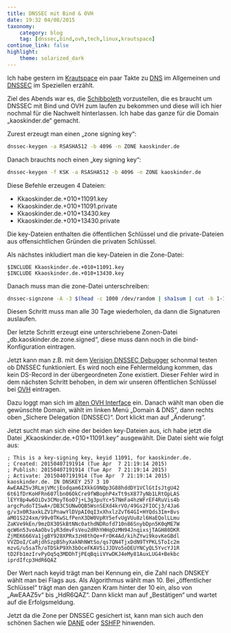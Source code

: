 ```yaml
---
title: DNSSEC mit Bind & OVH
date: 19:32 04/08/2015
taxonomy:
    category: blog
    tag: [dnssec,bind,ovh,tech,linux,krautspace]
continue_link: false
highlight:
    theme: solarized_dark
---
```


Ich habe gestern im [Krautspace](https://www.krautspace.de/) ein paar Takte zu [DNS](http://en.wikipedia.org/wiki/Domain_Name_System) im Allgemeinen und [DNSSEC](http://en.wikipedia.org/wiki/Domain_Name_System_Security_Extensions) im Speziellen erzählt.

Ziel des Abends war es, die [Schibboleth](http://en.wikipedia.org/wiki/Shibboleth) vorzustellen, die es braucht um DNSSEC mit Bind und OVH zum laufen zu bekommen und diese will ich hier nochmal für die Nachwelt hinterlassen. Ich habe das ganze für die Domain „kaoskinder.de“ gemacht.

Zurest erzeugt man einen „zone signing key“:

```bash
dnssec-keygen -a RSASHA512 -b 4096 -n ZONE kaoskinder.de
```

Danach brauchts noch einen „key signing key“:

```bash
dnssec-keygen -f KSK -a RSASHA512 -b 4096 -n ZONE kaoskinder.de
```

Diese Befehle erzeugen 4 Dateien:

* Kkaoskinder.de.+010+11091.key
* Kkaoskinder.de.+010+11091.private
* Kkaoskinder.de.+010+13430.key
* Kkaoskinder.de.+010+13430.private

Die key-Dateien enthalten die öffentlichen Schlüssel und die private-Dateien aus offensichtlichen Gründen die privaten Schlüssel.

Als nächstes inkludiert man die key-Dateien in die Zone-Datei:

```dns
$INCLUDE Kkaoskinder.de.+010+11091.key
$INCLUDE Kkaoskinder.de.+010+13430.key
```

Danach muss man die zone-Datei unterschreiben:

```bash
dnssec-signzone -A -3 $(head -c 1000 /dev/random | sha1sum | cut -b 1-16) -N INCREMENT -o kaoskinder.de -t db.kaoskinder.de.zone
```

Diesen Schritt muss man alle 30 Tage wiederholen, da dann die Signaturen auslaufen.

Der letzte Schritt erzeugt eine unterschriebene Zonen-Datei „db.kaoskinder.de.zone.signed“, diese muss dann noch in die bind-Konfiguration eintragen.

Jetzt kann man z.B. mit dem [Verisign DNSSEC Debugger](http://dnssec-debugger.verisignlabs.com/) schonmal testen ob DNSSEC funktioniert. Es wird noch eine Fehlermeldung kommen, das kein DS-Record in der übergeordneten Zone existiert. Dieser Fehler wird in dem nächsten Schritt behoben, in dem wir unseren öffentlichen Schlüssel bei [OVH](http://www.ovh.de/) eintragen.

Dazu loggt man sich im [alten OVH Interface](https://www.ovh.de/managerv3/login.pl?xsldoc=&domain=&time=&language=de&csid=&ticketId=&level=) ein. Danach wählt man oben die gewünschte Domain, wählt im linken Menü „Domain & DNS“, dann rechts oben „Sichere Delegation (DNSSEC)“. Dort klickt man auf „Änderung“.

Jetzt sucht man sich eine der beiden key-Dateien aus, ich habe jetzt die Datei „Kkaoskinder.de.+010+11091.key“ ausgewählt. Die Datei sieht wie folgt aus:

```dns
; This is a key-signing key, keyid 11091, for kaoskinder.de.
; Created: 20150407191914 (Tue Apr  7 21:19:14 2015)
; Publish: 20150407191914 (Tue Apr  7 21:19:14 2015)
; Activate: 20150407191914 (Tue Apr  7 21:19:14 2015)
kaoskinder.de. IN DNSKEY 257 3 10 AwEAAZ5v3RLmjVMcjEodqam6IXkkG9NQp3G88hddDY1VClGtIsJtgU42 6t61fDrKoHFRn607lbn06OkCre9fWBophP4xTt9sX877yNb1LRtOpLAS lEYY8p4w6OiDv3CMoyT6oO7j+L3g3puYc+57NmFa4hzWFrEF4RuVis4b argcPudoTISwA+/DB3C5UNwOQB5WsnSEXd4krVO/49Gs2FIOCj3/4Ja6 g/v3x0R3axkLZV1PnawYlDVpAI0qI3xXhxlzZvT64GI+HYQds3Im+Bvs aMO1S224xm/99v0TKwSLfPenX3DW0VpRY5efvUgVUu8zl6HaEQolLLmu ZaKVe9kEn/9mzDX30SkBtNNc0athdNDRofd710n86SnybDpn5K0qME7W qcW6n53voAaObv1yR3dmvFsVeu2dRhYHHqOzMH94JnqixsjTAGH80DKR ZjMEK666Va1jgBY928XPRx3zH8thQe+FrOK4Ad/kihZYwi9kovKeGBdl VVZDoI/CaRjdhSzpBShyXakNhNWtSo/qs7QN4TjxDdN9TYPKLSToIc2m mzvG/u5saTh/oTDSkP9Xh3bOceFKAV5iJJDVo5oDEUYNCyQL5YvcYJ1R tD2Fb1mzIrvPyOq5q3MDDhTjPEqBqiiVYwDKJ4eMy81AuxLUG4+Bekbc iprdIfcp3HdR6QAZ
```

Der Wert nach keyid trägt man bei Kennung ein, die Zahl nach DNSKEY wählt man bei Flags aus. Als Algorithmus wählt man 10. Bei „öffentlicher Schlüssel“ trägt man den ganzen Kram hinter der 10 ein, also von „AwEAAZ5v“ bis „HdR6QAZ“. Dann klickt man auf „Bestätigen“ und wartet auf die Erfolgsmeldung.

Jetzt da die Zone per DNSSEC gesichert ist, kann man sich auch den schönen Sachen wie [DANE](http://en.wikipedia.org/wiki/DNS-based_Authentication_of_Named_Entities) oder [SSHFP](http://de.wikipedia.org/wiki/SSHFP_Resource_Record) hinwenden.